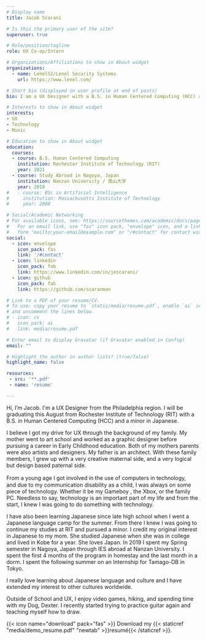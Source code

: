 ```yaml
---
# Display name
title: Jacob Scarani

# Is this the primary user of the site?
superuser: true

# Role/position/tagline
role: UX Co-op/Intern

# Organizations/Affiliations to show in About widget
organizations:
  - name: LenelS2/Lenel Security Systems
    url: https://www.lenel.com/

# Short bio (displayed in user profile at end of posts)
bio: I am a UX Designer with a B.S. in Human Centered Computing (HCC) and a minor in Japanese

# Interests to show in About widget
interests:
- UX
- Technology
- Music

# Education to show in About widget
education:
  courses:
  - course: B.S. Human Centered Computing
    institution: Rochester Institute of Technology (RIT)
    year: 2021
  - course: Study Abroad in Nagoya, Japan
    institution: Nanzan University / 南山大学
    year: 2019
#   - course: BSc in Artificial Intelligence
#     institution: Massachusetts Institute of Technology
#     year: 2008

# Social/Academic Networking
# For available icons, see: https://sourcethemes.com/academic/docs/page-builder/#icons
#   For an email link, use "fas" icon pack, "envelope" icon, and a link in the
#   form "mailto:your-email@example.com" or "/#contact" for contact widget.
social:
  - icon: envelope
    icon_pack: fas
    link: '/#contact'
  - icon: linkedin
    icon_pack: fab
    link: https://www.linkedin.com/in/jescarani/
  - icon: github
    icon_pack: fab
    link: https://github.com/scaranman

# Link to a PDF of your resume/CV.
# To use: copy your resume to `static/media/resume.pdf`, enable `ai` icons in `params.toml`, 
# and uncomment the lines below.
# - icon: cv
#   icon_pack: ai
#   link: media/resume.pdf

# Enter email to display Gravatar (if Gravatar enabled in Config)
email: ""

# Highlight the author in author lists? (true/false)
highlight_name: false

resources:
 - src: '**.pdf'
 - name: 'resume'

---
```


Hi, I’m Jacob. I'm a UX Designer from the Philadelphia region. I will be graduating this August from Rochester Institute of Technology (RIT) with a B.S. in Human Centered Computing (HCC) and a minor in Japanese.

I believe I got my drive for UX through the background of my family. My mother went to art school and worked as a graphic designer before pursuing a career in Early Childhood education. Both of my mothers parents were also artists and designers. My father is an architect. With these family members, I grew up with a very creative maternal side, and a very logical but design based paternal side.

From a young age I got involved in the use of computers in technology,　and due to my communication disability as a child, I was always on some piece of technology. Whether it be my Gameboy , the Xbox, or the family PC. Needless to say, technology is an important part of my life and from the start, I knew I was going to do something with technology.

I have also been learning Japanese since late high school when I went a Japanese language camp for the summer. From there I knew I was going to continue my studies at RIT and pursued a minor. I credit my original interest in Japanese to my mom. She studied Japanese when she was in college and lived in Kobe for a year. She loves Japan. In 2019 I spent my Spring semester in Nagoya, Japan through IES abroad at Nanzan University. I spent the first 4 months of the program in homestay and the last month in a dorm. I spent the following summer on an Internship for Tamago-DB in Tokyo.

I really love learning about Japanese language and culture and I have extended my interest to other cultures worldwide.

Outside of School and UX, I enjoy video games, hiking, and spending time with my Dog, Dexter. I recently started trying to practice guitar again and teaching myself how to draw.

{{< icon name="download" pack="fas" >}} Download my {{< staticref "media/demo_resume.pdf" "newtab" >}}resumé{{< /staticref >}}.

